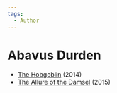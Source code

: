 ```yaml
---
tags:
  - Author
---
```


# Abavus Durden

- [The Hobgoblin](./thehobgoblin.md) (2014)
- [The Allure of the Damsel](./theallureofthedamsel.md) (2015)
